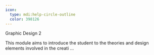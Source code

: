 ```yaml
---
icon:
  type: mdi:help-circle-outline
  color: 398126
---
```


Graphic Design 2

This module aims to introduce the student to the theories and design elements involved in the creati ... 
